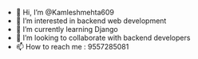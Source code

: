 - 👋 Hi, I’m @Kamleshmehta609
- 👀 I’m interested in backend web development
- 🌱 I’m currently learning Django
- 💞️ I’m looking to collaborate with backend developers
- 📫 How to reach me : 9557285081

<!---
Kamleshmehta609/Kamleshmehta609 is a ✨ special ✨ repository because its `README.md` (this file) appears on your GitHub profile.
You can click the Preview link to take a look at your changes.
--->
